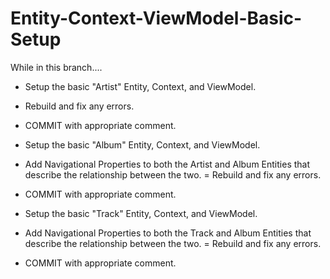 # Entity-Context-ViewModel-Basic-Setup
While in this branch....
- Setup the basic "Artist" Entity, Context, and ViewModel.
- Rebuild and fix any errors.
- COMMIT with appropriate comment.

- Setup the basic "Album" Entity, Context, and ViewModel.
- Add Navigational Properties to both the Artist and Album Entities that describe the relationship between the two.
= Rebuild and fix any errors.
- COMMIT with appropriate comment.

- Setup the basic "Track" Entity, Context, and ViewModel.
- Add Navigational Properties to both the Track and Album Entities that describe the relationship between the two.
= Rebuild and fix any errors.
- COMMIT with appropriate comment.